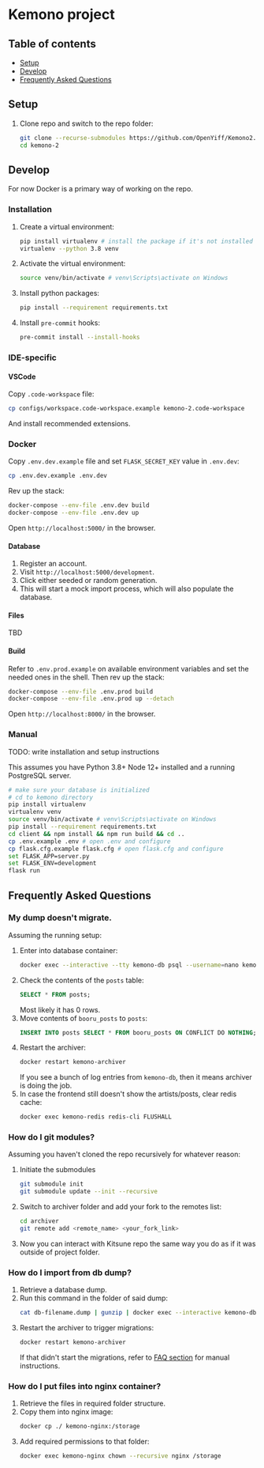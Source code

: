 # Kemono project

## Table of contents
- [Setup](#setup)
- [Develop](#develop)
- [Frequently Asked Questions](#frequently-asked-questions)

## Setup
1. Clone repo and switch to the repo folder:
    ```sh
    git clone --recurse-submodules https://github.com/OpenYiff/Kemono2.git kemono-2
    cd kemono-2
    ```

## Develop
For now Docker is a primary way of working on the repo.

### Installation
1. Create a virtual environment:
    ```sh
    pip install virtualenv # install the package if it's not installed
    virtualenv --python 3.8 venv
    ```

2. Activate the virtual environment:
    ```sh
    source venv/bin/activate # venv\Scripts\activate on Windows
    ```

3. Install python packages:
    ```sh
    pip install --requirement requirements.txt
    ```

4. Install `pre-commit` hooks:
    ```sh
    pre-commit install --install-hooks
    ````

### IDE-specific

#### VSCode
Copy `.code-workspace` file:
```sh
cp configs/workspace.code-workspace.example kemono-2.code-workspace
```
And install recommended extensions.

### Docker
Copy `.env.dev.example` file and set `FLASK_SECRET_KEY` value in `.env.dev`:
```sh
cp .env.dev.example .env.dev
```
Rev up the stack:
```sh
docker-compose --env-file .env.dev build
docker-compose --env-file .env.dev up
```
Open `http://localhost:5000/` in the browser.

#### Database
1. Register an account.
2. Visit `http://localhost:5000/development`.
3. Click either seeded or random generation.
4. This will start a mock import process, which will also populate the database.

#### Files
TBD

#### Build
Refer to `.env.prod.example` on available environment variables and set the needed ones in the shell.
Then rev up the stack:
```sh
docker-compose --env-file .env.prod build
docker-compose --env-file .env.prod up --detach
```

Open `http://localhost:8000/` in the browser.

### Manual
TODO: write installation and setup instructions

This assumes you have Python 3.8+ Node 12+ installed and a running PostgreSQL server.
```sh
# make sure your database is initialized
# cd to kemono directory
pip install virtualenv
virtualenv venv
source venv/bin/activate # venv\Scripts\activate on Windows
pip install --requirement requirements.txt
cd client && npm install && npm run build && cd ..
cp .env.example .env # open .env and configure
cp flask.cfg.example flask.cfg # open flask.cfg and configure
set FLASK_APP=server.py
set FLASK_ENV=development
flask run
```

## Frequently Asked Questions

### __My dump doesn't migrate.__
Assuming the running setup:

1. Enter into database container:
    ```sh
    docker exec --interactive --tty kemono-db psql --username=nano kemonodb
    ```
2. Check the contents of the `posts` table:
    ```sql
    SELECT * FROM posts;
    ```
    Most likely it has 0 rows.
3. Move contents of `booru_posts` to `posts`:
    ```sql
    INSERT INTO posts SELECT * FROM booru_posts ON CONFLICT DO NOTHING;
    ```
4. Restart the archiver:
    ```sh
    docker restart kemono-archiver
    ```
    If you see a bunch of log entries from `kemono-db`, then it means archiver is doing the job.
5. In case the frontend still doesn't show the artists/posts, clear redis cache:
    ```sh
    docker exec kemono-redis redis-cli FLUSHALL
    ```
### __How do I git modules?__
Assuming you haven't cloned the repo recursively for whatever reason:
1. Initiate the submodules
    ```sh
    git submodule init
    git submodule update --init --recursive
    ```
2. Switch to archiver folder and add your fork to the remotes list:
    ```sh
    cd archiver
    git remote add <remote_name> <your_fork_link>
    ```
3. Now you can interact with Kitsune repo the same way you do as if it was outside of project folder.

### __How do I import from db dump?__
1. Retrieve a database dump.
2. Run this command in the folder of said dump:
    ```sh
    cat db-filename.dump | gunzip | docker exec --interactive kemono-db psql --username=nano kemonodb
    ```
3. Restart the archiver to trigger migrations:
    ```sh
    docker restart kemono-archiver
    ```
    If that didn't start the migrations, refer to [FAQ section](#my-dump-doesnt-migrate) for manual instructions.

### __How do I put files into nginx container?__
1. Retrieve the files in required folder structure.
2. Copy them into nginx image:
    ```sh
    docker cp ./ kemono-nginx:/storage
    ```
3. Add required permissions to that folder:
    ```sh
    docker exec kemono-nginx chown --recursive nginx /storage
    ```
